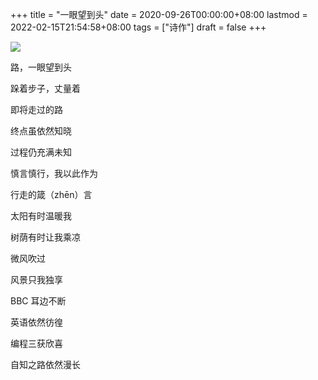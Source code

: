 +++
title = "一眼望到头"
date = 2020-09-26T00:00:00+08:00
lastmod = 2022-02-15T21:54:58+08:00
tags = ["诗作"]
draft = false
+++

![](/images/poetry-yiyanwangdaotou.webp)

路，一眼望到头

跺着步子，丈量着

即将走过的路

终点虽依然知晓

过程仍充满未知

慎言慎行，我以此作为

行走的箴（zhēn）言

太阳有时温暖我

树荫有时让我乘凉

微风吹过

风景只我独享

BBC 耳边不断

英语依然彷徨

编程三获欣喜

自知之路依然漫长
